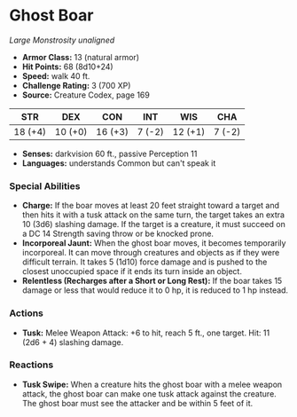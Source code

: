 # Ghost Boar

*Large* *Monstrosity* *unaligned*

- **Armor Class:** 13 (natural armor)
- **Hit Points:** 68 (8d10+24)
- **Speed:** walk 40 ft.
- **Challenge Rating:** 3 (700 XP)
- **Source:** Creature Codex, page 169

| STR | DEX | CON | INT | WIS | CHA |
| --- | --- | --- | --- | --- | --- |
| 18 (+4) | 10 (+0) | 16 (+3) | 7 (-2) | 12 (+1) | 7 (-2) |

- **Senses:** darkvision 60 ft., passive Perception 11
- **Languages:** understands Common but can't speak it

### Special Abilities

- **Charge:** If the boar moves at least 20 feet straight toward a target and then hits it with a tusk attack on the same turn, the target takes an extra 10 (3d6) slashing damage. If the target is a creature, it must succeed on a DC 14 Strength saving throw or be knocked prone.
- **Incorporeal Jaunt:** When the ghost boar moves, it becomes temporarily incorporeal. It can move through creatures and objects as if they were difficult terrain. It takes 5 (1d10) force damage and is pushed to the closest unoccupied space if it ends its turn inside an object.
- **Relentless (Recharges after a Short or Long Rest):** If the boar takes 15 damage or less that would reduce it to 0 hp, it is reduced to 1 hp instead.

### Actions

- **Tusk:** Melee Weapon Attack: +6 to hit, reach 5 ft., one target. Hit: 11 (2d6 + 4) slashing damage.

### Reactions

- **Tusk Swipe:** When a creature hits the ghost boar with a melee weapon attack, the ghost boar can make one tusk attack against the creature. The ghost boar must see the attacker and be within 5 feet of it.


